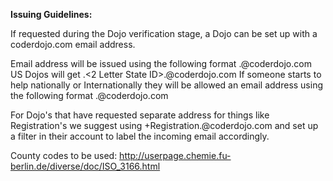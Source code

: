 **Issuing Guidelines:**

If requested during the Dojo verification stage, a Dojo can be set up
with a coderdojo.com email address.

Email address will be issued using the following format
<Dojo Name>.<country tld>@coderdojo.com US Dojos will get
<Dojo Name>.\<2 Letter State ID\>.<Country TLD>@coderdojo.com If someone
starts to help nationally or Internationally they will be allowed an
email address using the following format
<First Name>.<Last Name>@coderdojo.com

For Dojo's that have requested separate address for things like
Registration's we suggest using
<Dojo Name>+Registration.<country tld>@coderdojo.com and set up a filter
in their account to label the incoming email accordingly.

County codes to be used:
<http://userpage.chemie.fu-berlin.de/diverse/doc/ISO_3166.html>
